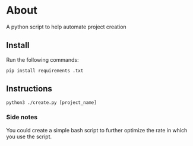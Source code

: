 # About

A python script to help automate project creation

## Install

Run the following commands:

```pip install requirements .txt```

## Instructions

```python3 ./create.py [project_name]```

### Side notes

You could create a simple bash script to further optimize the rate in which you use the script.